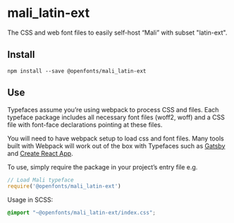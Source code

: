 
# mali_latin-ext

The CSS and web font files to easily self-host “Mali” with subset "latin-ext".

## Install

`npm install --save @openfonts/mali_latin-ext`

## Use

Typefaces assume you’re using webpack to process CSS and files. Each typeface
package includes all necessary font files (woff2, woff) and a CSS file with
font-face declarations pointing at these files.

You will need to have webpack setup to load css and font files. Many tools built
with Webpack will work out of the box with Typefaces such as [Gatsby](https://github.com/gatsbyjs/gatsby)
and [Create React App](https://github.com/facebookincubator/create-react-app).

To use, simply require the package in your project’s entry file e.g.

```javascript
// Load Mali typeface
require('@openfonts/mali_latin-ext')
```

Usage in SCSS:
```scss
@import "~@openfonts/mali_latin-ext/index.css";
```
